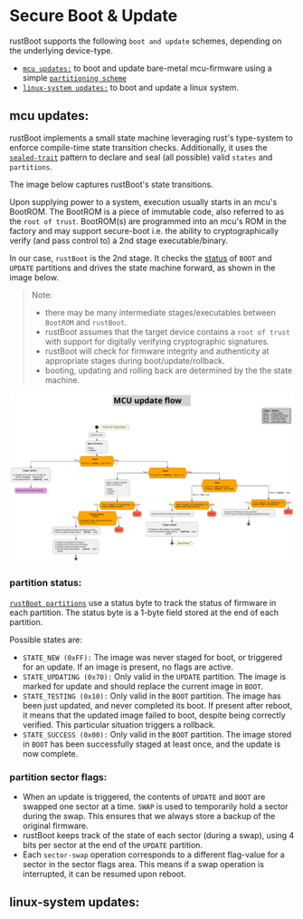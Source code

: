 # Secure Boot & Update

rustBoot supports the following `boot and update` schemes, depending on the underlying device-type.
- [`mcu updates:`](#mcu-updates) to boot and update bare-metal mcu-firmware using a simple [`partitioning scheme`](./partitions.md#micro-controller-partitions)
- [`linux-system updates:`](#linux-system-updates) to boot and update a linux system.

## mcu updates:

rustBoot implements a small state machine leveraging rust's type-system to enforce compile-time state transition checks. Additionally, it uses the [`sealed-trait`](https://rust-lang.github.io/api-guidelines/future-proofing.html) pattern to declare and seal (all possible) valid `states` and `partitions`. 

The image below captures rustBoot's state transitions.

Upon supplying power to a system, execution usually starts in an mcu's BootROM. The BootROM is a piece of immutable code, also referred to as the `root of trust`. BootROM(s) are programmed into an mcu's ROM in the factory and may support secure-boot i.e. the ability to cryptographically verify (and pass control to) a 2nd stage executable/binary. 

In our case, `rustBoot` is the 2nd stage. It checks the [status](./secure_boot_update.md#partition-status) of `BOOT` and `UPDATE` partitions and drives the state machine forward, as shown in the image below.

> Note:
> - there may be many intermediate stages/executables between `BootROM` and `rustBoot`. 
> - rustBoot assumes that the target device contains a `root of trust` with support for digitally verifying cryptographic signatures. 
> - rustBoot will check for firmware integrity and authenticity at appropriate stages during boot/update/rollback.
> - booting, updating and rolling back are determined by the the state machine.

[![State Diagram](https://github.com/UdayakumarHidakal/RustBoot-state-diagrams/blob/main/rustBoot_State_Diagram.svg?raw=true "State diagram for rustBoot")](https://github.com/UdayakumarHidakal/RustBoot-state-diagrams/blob/main/rustBoot_State_Diagram.svg?raw=true)

### partition status:

[`rustBoot partitions`](./partitions.md#micro-controller-partitions) use a status byte to track the status of firmware in each partition. The status byte is a 1-byte field stored at the end of each partition. 

Possible states are:

- `STATE_NEW (0xFF):` The image was never staged for boot, or triggered for an update. If an image is present, no flags are active.
- `STATE_UPDATING (0x70):` Only valid in the `UPDATE` partition. The image is marked for update and should replace the current image in `BOOT`.
- `STATE_TESTING (0x10):` Only valid in the `BOOT` partition. The image has been just updated, and never completed its boot. If present after reboot, it means that the updated image failed to boot, despite being correctly verified. This particular situation triggers a rollback.
- `STATE_SUCCESS (0x00):` Only valid in the `BOOT` partition. The image stored in `BOOT` has been successfully staged at least once, and the update is now complete.

### partition sector flags:

- When an update is triggered, the contents of `UPDATE` and `BOOT` are swapped one sector at a time. `SWAP` is used to temporarily hold a sector during the swap. This ensures that we always store a backup of the original firmware. 
- rustBoot keeps track of the state of each sector (during a swap), using 4 bits per sector at the end of the `UPDATE` partition. 
- Each `sector-swap` operation corresponds to a different flag-value for a sector in the sector flags area. This means if a swap operation is interrupted, it can be resumed upon reboot.


## linux-system updates:
